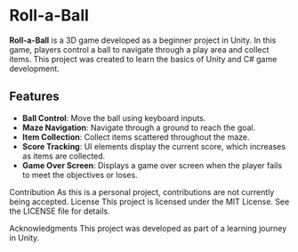 # Roll-a-Ball

**Roll-a-Ball** is a 3D game developed as a beginner project in Unity. In this game, players control a ball to navigate through a play area and collect items. This project was created to learn the basics of Unity and C# game development.

## Features

- **Ball Control**: Move the ball using keyboard inputs.
- **Maze Navigation**: Navigate through a ground to reach the goal.
- **Item Collection**: Collect items scattered throughout the maze.
- **Score Tracking**: UI elements display the current score, which increases as items are collected.
- **Game Over Screen**: Displays a game over screen when the player fails to meet the objectives or loses.

Contribution
As this is a personal project, contributions are not currently being accepted. 
License
This project is licensed under the MIT License. See the LICENSE file for details.

Acknowledgments
This project was developed as part of a learning journey in Unity.
